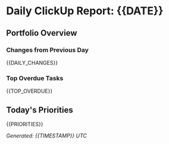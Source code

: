 # Daily ClickUp Report: {{DATE}}

## Portfolio Overview

### Changes from Previous Day

{{DAILY_CHANGES}}

### Top Overdue Tasks

{{TOP_OVERDUE}}

## Today's Priorities

{{PRIORITIES}}

*Generated: {{TIMESTAMP}} UTC*

